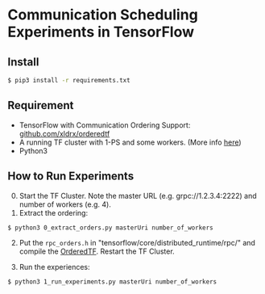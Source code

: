 # Communication Scheduling Experiments in TensorFlow

## Install
```bash
$ pip3 install -r requirements.txt
```

## Requirement
* TensorFlow with Communication Ordering Support: [github.com/xldrx/orderedtf](https://github.com/xldrx/orderedtf)
* A running TF cluster with 1-PS and some workers. (More info [here](https://www.tensorflow.org/deploy/distributed))
* Python3

## How to Run Experiments
0. Start the TF Cluster. Note the master URL (e.g. grpc://1.2.3.4:2222) and number of workers (e.g. 4).
1. Extract the ordering:
```bash
$ python3 0_extract_orders.py masterUri number_of_workers
```
2. Put the `rpc_orders.h` in "tensorflow/core/distributed_runtime/rpc/" and compile the [OrderedTF](https://github.com/xldrx/orderedtf). Restart the TF Cluster.

3. Run the experiences:
```bash
$ python3 1_run_experiments.py masterUri number_of_workers
```
